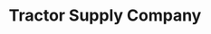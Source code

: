 ---
title: "Tractor Supply Company"
url: /wisconsin-rapids/tractor-supply-company/
shop: Dorfladen
---